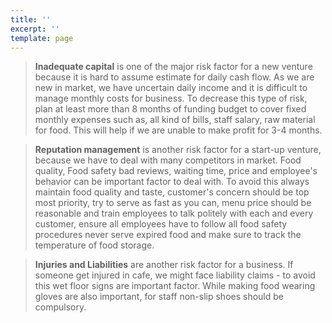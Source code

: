 ```yaml
---
title: ''
excerpt: ''
template: page
---
```

> **Inadequate capital** is one of the major risk factor for a new venture because it is hard to assume estimate for daily cash flow. As we are new in market, we have uncertain daily income and it is difficult to manage monthly costs for business.
To decrease this type of risk, plan at least more than 8 months of funding budget to cover fixed monthly expenses such as, all kind of bills, staff salary, raw material for food. This will help if we are unable to make profit for 3-4 months.

> **Reputation management** is another risk factor for a start-up venture, because we have to deal with many competitors in market. Food quality, Food safety bad reviews, waiting time, price and employee's behavior can be important factor to deal with.
To avoid this always maintain food quality and taste, customer's concern should be top most priority, try to serve as fast as you can, menu price should be reasonable and train employees to talk politely  with each and every customer, ensure all employees have to follow all food safety procedures never serve expired food and make sure to track the temperature of food storage.  

> **Injuries and Liabilities** are another risk factor for a business. If someone get injured in cafe, we might face liability claims - to avoid this wet floor signs are important factor. While making food wearing gloves are also important, for staff non-slip shoes should be compulsory. 
